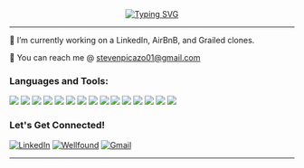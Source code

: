 <!-- <hr/> -->

<!-- <p align="center"> -->
<!--   <img alt="img-background" width="300" src="https://media0.giphy.com/media/bGgsc5mWoryfgKBx1u/200w.gif?cid=6c09b9524lyvkp195ejzm4g3mo9fpscpergc4f1zuhn1fo78&rid=200w.gif&ct=g"> -->
<!-- <img src="https://user-images.githubusercontent.com/105809464/225488449-13bfb28b-307a-41ca-9ef2-015195955613.GIF" alt="EFB2C570-7D91-4B11-9D27-67AF17593F78"> -->
<!-- </p> -->

<!-- <br/> -->

<div align="center"><a href="https://git.io/typing-svg"><img src="https://readme-typing-svg.demolab.com?font=Fira+Code&size=29&pause=1000&color=F7F7F7&width=435&lines=Hi%F0%9F%91%8B%2C+I'm+Steven+Picazo!" alt="Typing SVG" /></a></div>


<!-- <img align="center" alt="img-background" width="1200" src="https://wallpaperaccess.com/full/2825710.gif"> -->

<hr/>

🔭 I’m currently working on a LinkedIn, AirBnB, and Grailed clones.

<!-- 🌱 I’m currently learning SocketIO -->

📧 You can reach me @ stevenpicazo01@gmail.com

<p align="left">

<h3 align="left">Languages and Tools:</h3>
<p>
  <img src="https://img.shields.io/badge/JavaScript-323330?style=for-the-badge&logo=javascript&logoColor=F7DF1E" />
  <img src="https://img.shields.io/badge/Python-3776AB?style=for-the-badge&logo=python&logoColor=white" />
  <img src="https://img.shields.io/badge/HTML5-E34F26?style=for-the-badge&logo=html5&logoColor=white" />
  <img src="https://img.shields.io/badge/CSS3-1572B6?style=for-the-badge&logo=css3&logoColor=white" />
  <img src="https://img.shields.io/badge/React-20232A?style=for-the-badge&logo=react&logoColor=61DAFB" />
  <img src="https://img.shields.io/badge/Redux-593D88?style=for-the-badge&logo=redux&logoColor=white" />
  <img src="https://img.shields.io/badge/Express.js-000000?style=for-the-badge&logo=express&logoColor=white" />
  <img src="https://img.shields.io/badge/flask-%23000.svg?style=for-the-badge&logo=flask&logoColor=white" />
<!--   <img src="https://img.shields.io/badge/AWS-%23FF9900.svg?style=for-the-badge&logo=amazon-aws&logoColor=white" /> -->
  <img src="https://img.shields.io/badge/Git-F05032?style=for-the-badge&logo=git&logoColor=white" />
  <img src="https://img.shields.io/badge/postgres-%23316192.svg?style=for-the-badge&logo=postgresql&logoColor=white" />
  <img src="https://img.shields.io/badge/Sequelize-52B0E7?style=for-the-badge&logo=Sequelize&logoColor=white" />
  <img src="https://img.shields.io/badge/sqlite-%2307405e.svg?style=for-the-badge&logo=sqlite&logoColor=white" />
  <img src="https://img.shields.io/badge/Node.js-339933?style=for-the-badge&logo=nodedotjs&logoColor=white" />
  <img src="https://img.shields.io/badge/npm-CB3837?style=for-the-badge&logo=npm&logoColor=white" />
  <img src="https://img.shields.io/badge/Render-informational?style=for-the-badge&logo=render&logoColor=%5bdec3" />

</p>

### Let's Get Connected!

<a href="https://www.linkedin.com/in/steven-picazo-994042225" target="_blank">![LinkedIn](https://img.shields.io/badge/linkedin-%230077B5.svg?style=for-the-badge&logo=linkedin&logoColor=white)</a>
<a href="https://angel.co/u/steven-picazo" target="_blank"><img alt="Wellfound" src="https://img.shields.io/badge/wellfound-%ccc.svg?&style=for-the-badge&logo=medium&logoColor=white" /></a>
<a href="mailto:stevenpicazo01@gmail.com">![Gmail](https://img.shields.io/badge/Gmail-D14836?style=for-the-badge&logo=gmail&logoColor=white)</a>
<hr/>
